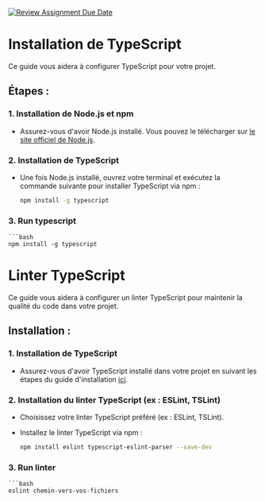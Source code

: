 [![Review Assignment Due Date](https://classroom.github.com/assets/deadline-readme-button-24ddc0f5d75046c5622901739e7c5dd533143b0c8e959d652212380cedb1ea36.svg)](https://classroom.github.com/a/PHq8Kfj_)

# Installation de TypeScript

Ce guide vous aidera à configurer TypeScript pour votre projet.

## Étapes :

### 1. Installation de Node.js et npm

- Assurez-vous d'avoir Node.js installé. Vous pouvez le télécharger sur [le site officiel de Node.js](https://nodejs.org/).

### 2. Installation de TypeScript

- Une fois Node.js installé, ouvrez votre terminal et exécutez la commande suivante pour installer TypeScript via npm :

  ```bash
  npm install -g typescript

### 3. Run typescript 
    ```bash
    npm install -g typescript

# Linter TypeScript

Ce guide vous aidera à configurer un linter TypeScript pour maintenir la qualité du code dans votre projet.

## Installation :

### 1. Installation de TypeScript

- Assurez-vous d'avoir TypeScript installé dans votre projet en suivant les étapes du guide d'installation [ici](lien-vers-votre-readme-d-installation-typescript).

### 2. Installation du linter TypeScript (ex : ESLint, TSLint)

- Choisissez votre linter TypeScript préféré (ex : ESLint, TSLint).

- Installez le linter TypeScript via npm :

  ```bash
  npm install eslint typescript-eslint-parser --save-dev
### 3. Run linter
    ```bash
    eslint chemin-vers-vos-fichiers
